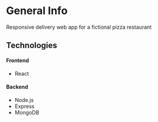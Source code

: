# General Info
Responsive delivery web app for a fictional pizza restaurant  

## Technologies
#### Frontend
* React
#### Backend
* Node.js
* Express
* MongoDB
